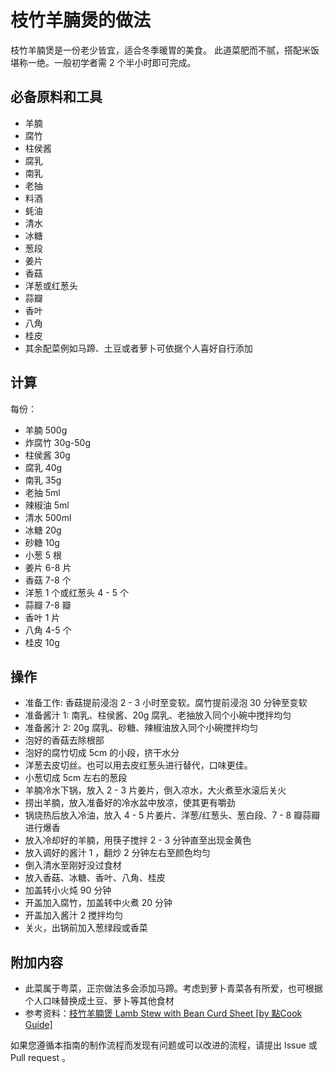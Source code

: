 # 枝竹羊腩煲的做法

枝竹羊腩煲是一份老少皆宜，适合冬季暖胃的美食。 此道菜肥而不腻，搭配米饭堪称一绝。一般初学者需 2 个半小时即可完成。

## 必备原料和工具

- 羊腩
- 腐竹
- 柱侯酱
- 腐乳
- 南乳
- 老抽
- 料酒
- 蚝油
- 清水
- 冰糖
- 葱段
- 姜片
- 香菇
- 洋葱或红葱头
- 蒜瓣
- 香叶
- 八角
- 桂皮
- 其余配菜例如马蹄、土豆或者萝卜可依据个人喜好自行添加

## 计算

每份：

- 羊腩 500g
- 炸腐竹 30g-50g
- 柱侯酱 30g
- 腐乳 40g
- 南乳 35g
- 老抽 5ml
- 辣椒油 5ml
- 清水 500ml
- 冰糖 20g
- 砂糖 10g
- 小葱 5 根
- 姜片 6-8 片
- 香菇 7-8 个
- 洋葱 1 个或红葱头 4 - 5 个
- 蒜瓣 7-8 瓣
- 香叶 1 片
- 八角 4-5 个
- 桂皮 10g

## 操作

- 准备工作: 香菇提前浸泡 2 - 3 小时至变软。腐竹提前浸泡 30 分钟至变软
- 准备酱汁 1: 南乳、柱侯酱、20g 腐乳、老抽放入同个小碗中搅拌均匀
- 准备酱汁 2: 20g 腐乳、砂糖、辣椒油放入同个小碗搅拌均匀
- 泡好的香菇去除根部
- 泡好的腐竹切成 5cm 的小段，挤干水分
- 洋葱去皮切丝。也可以用去皮红葱头进行替代，口味更佳。
- 小葱切成 5cm 左右的葱段
- 羊腩冷水下锅，放入 2 - 3 片姜片，倒入凉水，大火煮至水滚后关火
- 捞出羊腩，放入准备好的冷水盆中放凉，使其更有嚼劲
- 锅烧热后放入冷油，放入 4 - 5 片姜片、洋葱/红葱头、葱白段、7 - 8 瓣蒜瓣进行爆香
- 放入冷却好的羊腩，用筷子搅拌 2 - 3 分钟直至出现金黄色
- 放入调好的酱汁 1 ，翻炒 2 分钟左右至颜色均匀
- 倒入清水至刚好没过食材
- 放入香菇、冰糖、香叶、八角、桂皮
- 加盖转小火炖 90 分钟
- 开盖加入腐竹，加盖转中火煮 20 分钟
- 开盖加入酱汁 2 搅拌均匀
- 关火，出锅前加入葱绿段或香菜

## 附加内容

- 此菜属于粤菜，正宗做法多会添加马蹄。考虑到萝卜青菜各有所爱，也可根据个人口味替换成土豆、萝卜等其他食材
- 参考资料：[枝竹羊腩煲 Lamb Stew with Bean Curd Sheet [by 點Cook Guide]](https://www.youtube.com/watch?v=ThVDpVoToDQ)

如果您遵循本指南的制作流程而发现有问题或可以改进的流程，请提出 Issue 或 Pull request 。
